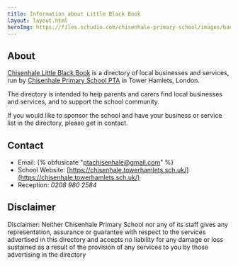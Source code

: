 ```yaml
---
title: Information about Little Black Book
layout: layout.html
heroImg: https://files.schudio.com/chisenhale-primary-school/images/banners/Copy_of_DSC04158.jpg
---
```


## About

[Chisenhale Little Black Book](https://chisenhale.directory) is a directory of local businesses and services, run by [Chisenhale Primary School PTA](https://register-of-charities.charitycommission.gov.uk/en/charity-search/-/charity-details/5097230/charity-overview) in Tower Hamlets, London.

The directory is intended to help parents and carers find local businesses and services, and to support the school community.

If you would like to sponsor the school and have your business or service list in the directory, please get in contact.

## Contact

- Email: {% obfusicate "ptachisenhale@gmail.com" %}
- School Website: [https://chisenhale.towerhamlets.sch.uk/](https://chisenhale.towerhamlets.sch.uk/)
- Reception: *0208 980 2584*

## Disclaimer

Disclaimer: Neither Chisenhale Primary School nor any of its staff gives
any representation, assurance or guarantee with respect to the services
advertised in this directory and accepts no liability for any damage or
loss sustained as a result of the provision of any services to you by
those advertising in the directory

